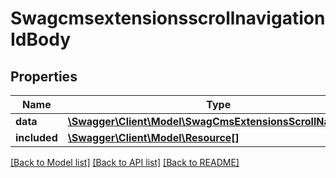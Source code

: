 # SwagcmsextensionsscrollnavigationIdBody

## Properties
Name | Type | Description | Notes
------------ | ------------- | ------------- | -------------
**data** | [**\Swagger\Client\Model\SwagCmsExtensionsScrollNavigation**](SwagCmsExtensionsScrollNavigation.md) |  | [optional] 
**included** | [**\Swagger\Client\Model\Resource[]**](Resource.md) |  | [optional] 

[[Back to Model list]](../../README.md#documentation-for-models) [[Back to API list]](../../README.md#documentation-for-api-endpoints) [[Back to README]](../../README.md)

